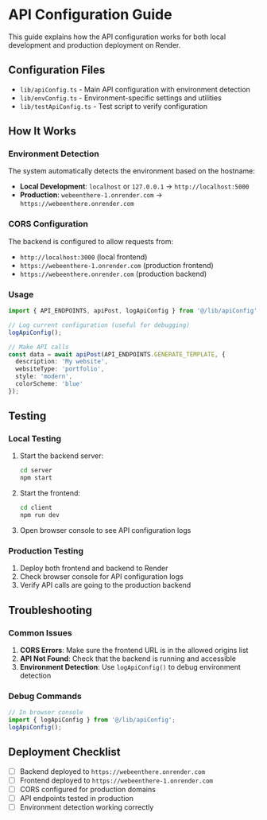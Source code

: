 # API Configuration Guide

This guide explains how the API configuration works for both local development and production deployment on Render.

## Configuration Files

- `lib/apiConfig.ts` - Main API configuration with environment detection
- `lib/envConfig.ts` - Environment-specific settings and utilities
- `lib/testApiConfig.ts` - Test script to verify configuration

## How It Works

### Environment Detection

The system automatically detects the environment based on the hostname:

- **Local Development**: `localhost` or `127.0.0.1` → `http://localhost:5000`
- **Production**: `webeenthere-1.onrender.com` → `https://webeenthere.onrender.com`

### CORS Configuration

The backend is configured to allow requests from:

- `http://localhost:3000` (local frontend)
- `https://webeenthere-1.onrender.com` (production frontend)
- `https://webeenthere.onrender.com` (production backend)

### Usage

```typescript
import { API_ENDPOINTS, apiPost, logApiConfig } from '@/lib/apiConfig';

// Log current configuration (useful for debugging)
logApiConfig();

// Make API calls
const data = await apiPost(API_ENDPOINTS.GENERATE_TEMPLATE, {
  description: 'My website',
  websiteType: 'portfolio',
  style: 'modern',
  colorScheme: 'blue'
});
```

## Testing

### Local Testing

1. Start the backend server:
   ```bash
   cd server
   npm start
   ```

2. Start the frontend:
   ```bash
   cd client
   npm run dev
   ```

3. Open browser console to see API configuration logs

### Production Testing

1. Deploy both frontend and backend to Render
2. Check browser console for API configuration logs
3. Verify API calls are going to the production backend

## Troubleshooting

### Common Issues

1. **CORS Errors**: Make sure the frontend URL is in the allowed origins list
2. **API Not Found**: Check that the backend is running and accessible
3. **Environment Detection**: Use `logApiConfig()` to debug environment detection

### Debug Commands

```typescript
// In browser console
import { logApiConfig } from '@/lib/apiConfig';
logApiConfig();
```

## Deployment Checklist

- [ ] Backend deployed to `https://webeenthere.onrender.com`
- [ ] Frontend deployed to `https://webeenthere-1.onrender.com`
- [ ] CORS configured for production domains
- [ ] API endpoints tested in production
- [ ] Environment detection working correctly
